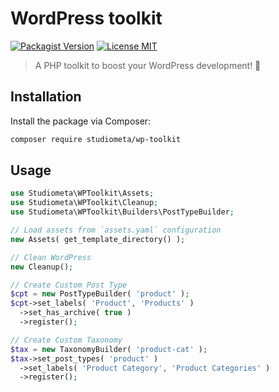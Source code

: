 # WordPress toolkit

[![Packagist Version](https://img.shields.io/github/v/release/studiometa/wp-toolkit?include_prereleases&label=packagist&style=flat-square)](https://packagist.org/packages/studiometa/wp)
[![License MIT](https://img.shields.io/packagist/l/studiometa/wp-toolkit?style=flat-square)](https://packagist.org/packages/studiometa/wp)

> A PHP toolkit to boost your WordPress development! 🚀

## Installation

Install the package via Composer: 

```bash
composer require studiometa/wp-toolkit
```

## Usage

```php
use Studiometa\WPToolkit\Assets;
use Studiometa\WPToolkit\Cleanup;
use Studiometa\WPToolkit\Builders\PostTypeBuilder;

// Load assets from `assets.yaml` configuration
new Assets( get_template_directory() );

// Clean WordPress
new Cleanup();

// Create Custom Post Type
$cpt = new PostTypeBuilder( 'product' );
$cpt->set_labels( 'Product', 'Products' )
  ->set_has_archive( true )
  ->register();

// Create Custom Taxonomy
$tax = new TaxonomyBuilder( 'product-cat' );
$tax->set_post_types( 'product' )
  ->set_labels( 'Product Category', 'Product Categories' )
  ->register();
```
